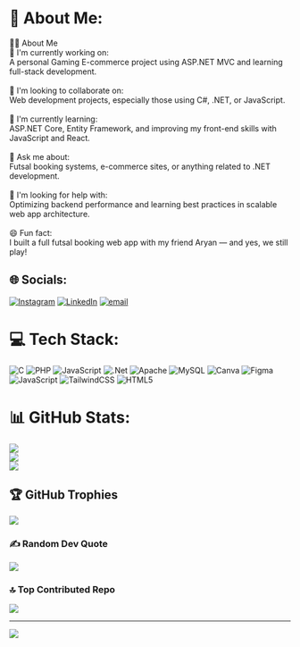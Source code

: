 # 💫 About Me:
👨‍💻 About Me<br>🔭 I'm currently working on:<br>A personal Gaming E-commerce project using ASP.NET MVC and learning full-stack development.<br><br>🤝 I'm looking to collaborate on:<br>Web development projects, especially those using C#, .NET, or JavaScript.<br><br>🧠 I'm currently learning:<br>ASP.NET Core, Entity Framework, and improving my front-end skills with JavaScript and React.<br><br>💬 Ask me about:<br>Futsal booking systems, e-commerce sites, or anything related to .NET development.<br><br>🤔 I'm looking for help with:<br>Optimizing backend performance and learning best practices in scalable web app architecture.<br><br>😄 Fun fact:<br>I built a full futsal booking web app with my friend Aryan — and yes, we still play!


## 🌐 Socials:
[![Instagram](https://img.shields.io/badge/Instagram-%23E4405F.svg?logo=Instagram&logoColor=white)](https://instagram.com/mini_enemy) [![LinkedIn](https://img.shields.io/badge/LinkedIn-%230077B5.svg?logo=linkedin&logoColor=white)](https://linkedin.com/in/jatinbansal01) [![email](https://img.shields.io/badge/Email-D14836?logo=gmail&logoColor=white)](mailto:jatin.bansal12437@gmail.com) 

# 💻 Tech Stack:
![C](https://img.shields.io/badge/c-%2300599C.svg?style=for-the-badge&logo=c&logoColor=white) ![PHP](https://img.shields.io/badge/php-%23777BB4.svg?style=for-the-badge&logo=php&logoColor=white) ![JavaScript](https://img.shields.io/badge/javascript-%23323330.svg?style=for-the-badge&logo=javascript&logoColor=%23F7DF1E) ![.Net](https://img.shields.io/badge/.NET-5C2D91?style=for-the-badge&logo=.net&logoColor=white) ![Apache](https://img.shields.io/badge/apache-%23D42029.svg?style=for-the-badge&logo=apache&logoColor=white) ![MySQL](https://img.shields.io/badge/mysql-4479A1.svg?style=for-the-badge&logo=mysql&logoColor=white) ![Canva](https://img.shields.io/badge/Canva-%2300C4CC.svg?style=for-the-badge&logo=Canva&logoColor=white) ![Figma](https://img.shields.io/badge/figma-%23F24E1E.svg?style=for-the-badge&logo=figma&logoColor=white) ![JavaScript](https://img.shields.io/badge/javascript-%23323330.svg?style=for-the-badge&logo=javascript&logoColor=%23F7DF1E) ![TailwindCSS](https://img.shields.io/badge/tailwindcss-%2338B2AC.svg?style=for-the-badge&logo=tailwind-css&logoColor=white) ![HTML5](https://img.shields.io/badge/html5-%23E34F26.svg?style=for-the-badge&logo=html5&logoColor=white)
# 📊 GitHub Stats:
![](https://github-readme-stats.vercel.app/api?username=MiniEnemy&theme=dark&hide_border=false&include_all_commits=true&count_private=true)<br/>
![](https://nirzak-streak-stats.vercel.app/?user=MiniEnemy&theme=dark&hide_border=false)<br/>
![](https://github-readme-stats.vercel.app/api/top-langs/?username=MiniEnemy&theme=dark&hide_border=false&include_all_commits=true&count_private=true&layout=compact)

## 🏆 GitHub Trophies
![](https://github-profile-trophy.vercel.app/?username=MiniEnemy&theme=radical&no-frame=false&no-bg=true&margin-w=4)

### ✍️ Random Dev Quote
![](https://quotes-github-readme.vercel.app/api?type=horizontal&theme=radical)

### 🔝 Top Contributed Repo
![](https://github-contributor-stats.vercel.app/api?username=MiniEnemy&limit=5&theme=dark&combine_all_yearly_contributions=true)

---
[![](https://visitcount.itsvg.in/api?id=MiniEnemy&icon=1&color=0)](https://visitcount.itsvg.in)
<br clear="both">


